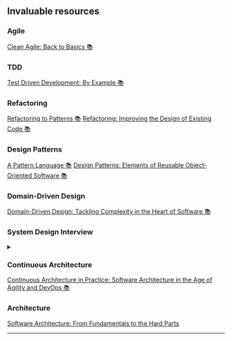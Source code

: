 ## Invaluable resources

### Agile
[Clean Agile: Back to Basics 📚][cleanAgileBook]

### TDD
[Test Driven Development: By Example 📚][tddBook]

### Refactoring
[Refactoring to Patterns 📚][refactoringToPatternsBook]
[Refactoring: Improving the Design of Existing Code 📚][refactoringBook] 

### Design Patterns
[A Pattern Language 📚][aPatternLanguageBook]
[Design Patterns: Elements of Reusable Object-Oriented Software 📚][designPatternsBook] 
 
### Domain-Driven Design
[Domain-Driven Design: Tackling Complexity in the Heart of Software 📚][dddBook]

### System Design Interview

<details>
 <summary></summary>

<!--START_SECTION:activity--> 

[System Design Interview – An insider's guide 📚][systemDesignInterviewBookVolumeOne] 
[System Design Interview – An Insider's Guide: Volume 2 📚][systemDesignInterviewBookVolumeTwo] 
 
<!--END_SECTION:activity-->

</details>

### Continuous Architecture
[Continuous Architecture in Practice: Software Architecture in the Age of Agility and DevOps 📚][continuousArchitectureInPracticeBook]

### Architecture
[Software Architecture: From Fundamentals to the Hard Parts][softwareArchitectureFromFundamentalsToTheHardPartsJournal]


-------------------------------------------------------------------------------- 

[cleanAgileBook]: https://lnkd.in/dTNr6577
[tddBook]: https://lnkd.in/dFe2wjuZ
[refactoringToPatternsBook]: https://lnkd.in/drqSEqgc
[refactoringBook]: https://lnkd.in/dcV_-Y5E
[designPatternsBook]: https://lnkd.in/dgRwD7V8
[aPatternLanguageBook]: https://lnkd.in/dihPV9XN
[dddBook]: https://t.co/TafLmskc2Z
[systemDesignInterviewBookVolumeOne]: https://lnkd.in/dpCzHe6p
[systemDesignInterviewBookVolumeTwo]: https://lnkd.in/dcS3KdeB
[continuousArchitectureInPracticeBook]: https://lnkd.in/eCiJx8pd
[softwareArchitectureFromFundamentalsToTheHardPartsJournal]: https://techleadjournal.dev/episodes/120/

